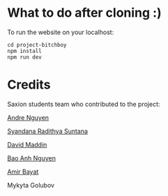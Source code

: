 # What to do after cloning :)

To run the website on your localhost:
  
  ```
  cd project-bitchboy
  npm install
  npm run dev
  ```



# Credits

Saxion students team who contributed to the project:

[Andre Nguyen](https://github.com/nguyentuannguyenan)

[Syandana Radithya Suntana](https://www.linkedin.com/in/syandana-suntana-4bb58727b/)

[David Maddin](https://www.linkedin.com/in/david-maddin-561999191/)

[Bao Anh Nguyen](https://www.linkedin.com/in/bao-anh-nguyen-2b931335a/)

[Amir Bayat](https://www.linkedin.com/in/amir-bayat-97775828b/?trk=contact-info)

Mykyta Golubov
